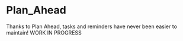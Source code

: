 # Plan_Ahead
Thanks to Plan Ahead, tasks and reminders have never been easier to maintain!
WORK IN PROGRESS
